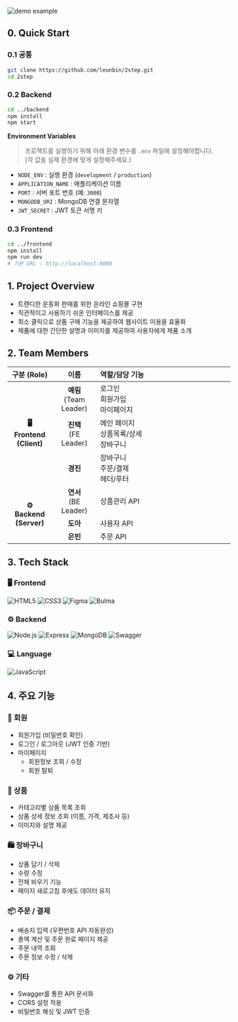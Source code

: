 ![demo example](img/2step_demo_2x.gif)
## 0. Quick Start
### 0.1 공통
```bash
git clone https://github.com/leunbin/2step.git
cd 2step
```
### 0.2 Backend
``` bash
cd ../backend
npm install
npm start
```
**Environment Variables**
>프로젝트를 실행하기 위해 아래 환경 변수를 `.env` 파일에 설정해야합니다. <BR>
>(각 값을 실제 환경에 맞게 설정해주세요.)

- `NODE_ENV` : 실행 환경 (`development` / `production`)  
- `APPLICATION_NAME` : 애플리케이션 이름  
- `PORT` : 서버 포트 번호 (예: `3000`)  
- `MONGODB_URI` : MongoDB 연결 문자열  
- `JWT_SECRET` : JWT 토큰 서명 키  
### 0.3 Frontend
```bash
cd ../frontend
npm install
npm run dev
# 기본 URL : http://localhost:8080
```
## 1. Project Overview
- 트렌디한 운동화 판매를 위한 온라인 쇼핑몰 구현
- 직관적이고 사용하기 쉬운 인터페이스를 제공
- 최소 클릭으로 상품 구매 기능을 제공하여 웹사이트 이용을 효율화
- 제품에 대한 간단한 설명과 이미지를 제공하여 사용자에게 제품 소개
## 2. Team Members
<table>
  <thead>
    <tr>
      <th style="width:20%; text-align:center;">구분 (Role)</th>
      <th style="width:20%; text-align:center;">이름</th>
      <th style="width:60%; text-align:left;">역할/담당 기능</th>
    </tr>
  </thead>
  <tbody>
    <tr>
      <td rowspan="3" align="center"><b>🖥️ Frontend (Client)</b></td>
      <td align="center"><b>예림</b><br>(Team Leader)</td>
      <td>로그인 <br> 회원가입 <br> 마이페이지</td>
    </tr>
    <tr>
      <td align="center"><b>진택</b><br>(FE Leader)</td>
      <td>메인 페이지 <br> 상품목록/상세 <br> 장바구니</td>
    </tr>
    <tr>
      <td align="center"><b>경진</b></td>
      <td>장바구니 <br> 주문/결제 <br> 헤더/푸터</td>
    </tr>
    <tr>
      <td rowspan="3" align="center"><b>⚙️ Backend (Server)</b></td>
      <td align="center"><b>연서</b><br>(BE Leader)</td>
      <td>상품관리 API</td>
    </tr>
    <tr>
      <td align="center"><b>도아</b></td>
      <td>사용자 API</td>
    </tr>
    <tr>
      <td align="center"><b>은빈</b></td>
      <td>주문 API</td>
    </tr>
  </tbody>
</table>

## 3. Tech Stack

### 🖥️ Frontend
![HTML5](https://img.shields.io/badge/HTML5-E34F26?logo=html5&logoColor=white)
![CSS3](https://img.shields.io/badge/CSS3-1572B6?logo=css3&logoColor=white)
![Figma](https://img.shields.io/badge/Figma-F24E1E?logo=figma&logoColor=white)
![Bulma](https://img.shields.io/badge/Bulma-00D1B2?logo=bulma&logoColor=white)

### ⚙️ Backend
![Node.js](https://img.shields.io/badge/Node.js-339933?logo=node.js&logoColor=white)
![Express](https://img.shields.io/badge/Express-000000?logo=express&logoColor=white)
![MongoDB](https://img.shields.io/badge/MongoDB-47A248?logo=mongodb&logoColor=white)
![Swagger](https://img.shields.io/badge/Swagger-85EA2D?logo=swagger&logoColor=black)

### 💻 Language
![JavaScript](https://img.shields.io/badge/JavaScript-F7DF1E?logo=javascript&logoColor=black)

## 4. 주요 기능

### 👤 회원
- 회원가입 (비밀번호 확인)
- 로그인 / 로그아웃 (JWT 인증 기반)
- 마이페이지
  - 회원정보 조회 / 수정
  - 회원 탈퇴

### 🛒 상품
- 카테고리별 상품 목록 조회
- 상품 상세 정보 조회 (이름, 가격, 제조사 등)
- 이미지와 설명 제공

### 🛍 장바구니
- 상품 담기 / 삭제
- 수량 수정
- 전체 비우기 기능
- 페이지 새로고침 후에도 데이터 유지

### 📦 주문 / 결제
- 배송지 입력 (우편번호 API 자동완성)
- 총액 계산 및 주문 완료 페이지 제공
- 주문 내역 조회
- 주문 정보 수정 / 삭제

### ⚙️ 기타
- Swagger를 통한 API 문서화
- CORS 설정 적용
- 비밀번호 해싱 및 JWT 인증
